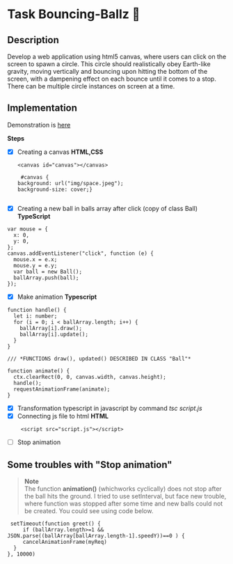 # Task Bouncing-Ballz :balloon:

## Description 
Develop a web application using html5 canvas, where users can click on the screen to spawn a circle. This circle should realistically obey Earth-like gravity, moving vertically and bouncing upon hitting the bottom of the screen, with a dampening effect on each bounce until it comes to a stop. There can be multiple circle instances on screen at a time.

## Implementation
Demonstration is [here](https://famous-empanada-69f2cb.netlify.app)

**Steps**
- [x] Creating a canvas **HTML,CSS**
  ```
  <canvas id="canvas"></canvas> 
  
   #canvas { 
  background: url("img/space.jpeg");
  background-size: cover;}
  

- [x] Creating a new ball in balls array after click (copy of class Ball) **TypeScript**
```
var mouse = {
  x: 0,
  y: 0,
};
canvas.addEventListener("click", function (e) {
  mouse.x = e.x;
  mouse.y = e.y;
  var ball = new Ball();
  ballArray.push(ball);
});
```


- [x] Make animation **Typescript**

```
function handle() {
  let i: number;
  for (i = 0; i < ballArray.length; i++) {
    ballArray[i].draw();
    ballArray[i].update();
  }
}

/// *FUNCTIONS draw(), updated() DESCRIBED IN CLASS "Ball"*

function animate() {
  ctx.clearRect(0, 0, canvas.width, canvas.height);
  handle();
  requestAnimationFrame(animate);
}
```

- [x] Transformation typescript in javascript by command *tsc script.js*
- [x] Сonnecting js file to html  **HTML**
  ```
   <script src="script.js"></script>
  ```
- [ ] Stop animation

## Some troubles with "Stop animation"


> <strong style="green">Note</strong><br/>
The function **animation()** (whichworks cyclically) does not stop after the ball hits the ground. I tried to use setInterval, but face new trouble, where function was stopped after some time and new balls could not be created. You could see using code below.

```
 setTimeout(function greet() {
     if (ballArray.length>=1 && JSON.parse((ballArray[ballArray.length-1].speedY))==0 ) {
     cancelAnimationFrame(myReq)
  }
}, 10000)
```
